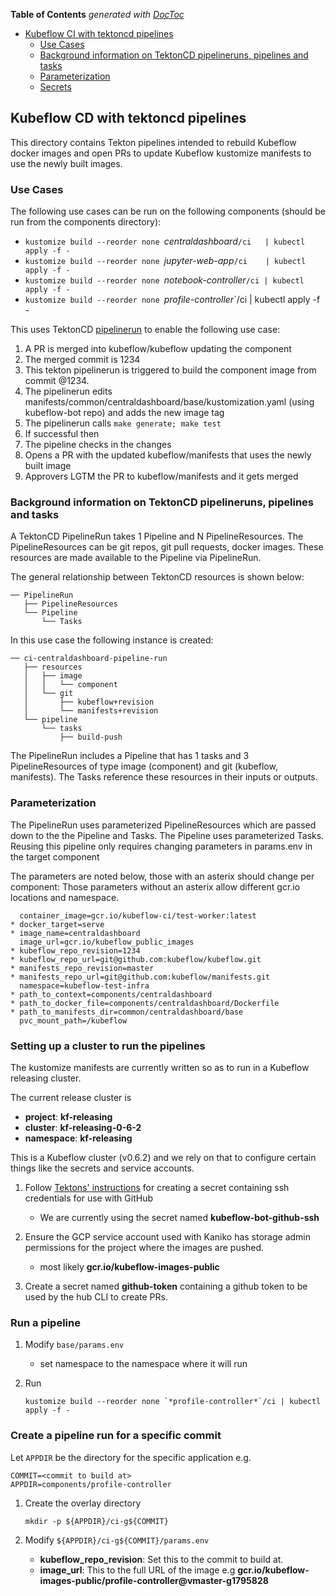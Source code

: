 <!-- START doctoc generated TOC please keep comment here to allow auto update -->
<!-- DON'T EDIT THIS SECTION, INSTEAD RE-RUN doctoc TO UPDATE -->
**Table of Contents**  *generated with [DocToc](https://github.com/thlorenz/doctoc)*

- [Kubeflow CI with tektoncd pipelines](#kubeflow-ci-with-tektoncd-pipelines)
  - [Use Cases](#use-cases)
  - [Background information on TektonCD pipelineruns, pipelines and tasks](#background-information-on-tektoncd-pipelineruns-pipelines-and-tasks)
  - [Parameterization](#parameterization)
  - [Secrets](#secrets)

<!-- END doctoc generated TOC please keep comment here to allow auto update -->

## Kubeflow CD with tektoncd pipelines

This directory contains Tekton pipelines intended to rebuild Kubeflow docker images 
and open PRs to update Kubeflow kustomize manifests to use the newly built images.


### Use Cases

The following use cases can be run on the following components (should be run from the components directory):
- `kustomize build --reorder none `*centraldashboard*`/ci   | kubectl apply -f -`
- `kustomize build --reorder none `*jupyter-web-app*`/ci    | kubectl apply -f -`
- `kustomize build --reorder none `*notebook-controller*`/ci | kubectl apply -f -`
- `kustomize build --reorder none `*profile-controller*`/ci | kubectl apply -f -

This uses TektonCD [pipelinerun](https://github.com/tektoncd/pipeline/blob/master/docs/pipelineruns.md) to enable the following use case:

1. A PR is merged into kubeflow/kubeflow updating the component
1. The merged commit is 1234
1. This tekton pipelinerun is triggered to build the component image from commit @1234.
1. The pipelinerun edits manifests/common/centraldashboard/base/kustomization.yaml (using kubeflow-bot repo) and adds the new image tag
1. The pipelinerun calls `make generate; make test` 
1. If successful then 
1.   The pipeline checks in the changes 
1.   Opens a PR with the updated kubeflow/manifests that uses the newly built image
1.   Approvers LGTM the PR to kubeflow/manifests and it gets merged

### Background information on TektonCD pipelineruns, pipelines and tasks

A TektonCD PipelineRun takes 1 Pipeline and N PipelineResources.
The PipelineResources can be git repos, git pull requests, docker images.
These resources are made available to the Pipeline via PipelineRun.

The general relationship between TektonCD resources is shown below:

```
── PipelineRun
   ├── PipelineResources
   └── Pipeline
       └── Tasks
```

In this use case the following instance is created:

```
── ci-centraldashboard-pipeline-run
   ├── resources
   │   ├── image
   │   │   └── component
   │   └── git 
   │       ├── kubeflow+revision
   │       └── manifests+revision 
   └── pipeline
       └── tasks
           ├── build-push      
```

The PipelineRun includes a Pipeline that has 1 tasks and 3 PipelineResources of type image (component) and git (kubeflow, manifests). The Tasks reference these resources in their inputs or outputs. 

### Parameterization 

The PipelineRun uses parameterized PipelineResources which are passed down to the the Pipeline and Tasks.
The Pipeline uses parameterized Tasks.
Reusing this pipeline only requires changing parameters in params.env in the target component

The parameters are noted below, those with an asterix should change per component:
Those parameters without an asterix allow different gcr.io locations and namespace.

```
  container_image=gcr.io/kubeflow-ci/test-worker:latest
* docker_target=serve
* image_name=centraldashboard
  image_url=gcr.io/kubeflow_public_images
* kubeflow_repo_revision=1234
* kubeflow_repo_url=git@github.com:kubeflow/kubeflow.git
* manifests_repo_revision=master
* manifests_repo_url=git@github.com:kubeflow/manifests.git
  namespace=kubeflow-test-infra
* path_to_context=components/centraldashboard
* path_to_docker_file=components/centraldashboard/Dockerfile
* path_to_manifests_dir=common/centraldashboard/base
  pvc_mount_path=/kubeflow
```

### Setting up a cluster to run the pipelines

The kustomize manifests are currently written so as to run in a Kubeflow releasing cluster.

The current release cluster is

* **project**: **kf-releasing**
* **cluster**: **kf-releasing-0-6-2**
* **namespace**: **kf-releasing**

This is a Kubeflow cluster (v0.6.2) and we rely on that to configure certain things like the secrets and service accounts.

1. Follow [Tektons' instructions](https://github.com/tektoncd/pipeline/blob/master/docs/auth.md#ssh-authentication-git) for
   creating a secret containing ssh credentials for use with GitHub

   * We are currently using the secret named **kubeflow-bot-github-ssh**


1. Ensure the GCP service account used with Kaniko has storage admin permissions for the project
   where the images are pushed.

   * most likely **gcr.io/kubeflow-images-public**

1. Create a secret named **github-token** containing a github token to be used by the hub CLI to create PRs.

### Run a pipeline

1. Modify `base/params.env`

   * set namespace to the namespace where it will run

1. Run
    
   ```
   kustomize build --reorder none `*profile-controller*`/ci | kubectl apply -f -
   ```

### Create a pipeline run for a specific commit

Let `APPDIR` be the directory for the specific application e.g.

```
COMMIT=<commit to build at>
APPDIR=components/profile-controller
```

1. Create the overlay directory
    
   ```
   mkdir -p ${APPDIR}/ci-g${COMMIT}
   ```

1. Modify `${APPDIR}/ci-g${COMMIT}/params.env`

 
   * **kubeflow_repo_revision**: Set this to the commit to build at.
   * **image_url**: This to the full URL of the image e.g **gcr.io/kubeflow-images-public/profile-controller@vmaster-g1795828**